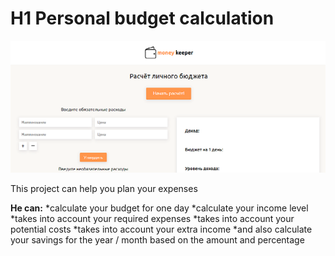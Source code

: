 # H1 Personal budget calculation 

![Photo](img/screen.png)

This project can help you plan your expenses

**He can:**
*calculate your budget for one day
*calculate your income level
*takes into account your required expenses
*takes into account your potential costs
*takes into account your extra income
*and also calculate your savings for the year / month based on the amount and percentage
